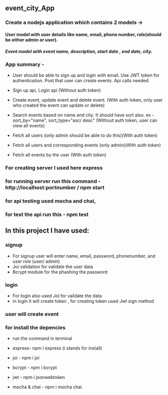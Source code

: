 ## event_city_App 

### Create a nodejs application which contains 2 models -> 
#### User model with user details like name, email, phone number, role(should be either admin or user).
##### Event model with event name, description, start date , end date, city.

### App summary - 

- User should be able to sign up and login with email. Use JWT token for authentication. Post that user  can create events. Api calls needed.

- Sign up api, Login api (Without auth token) 
- Create event, update event and delete event. (With auth token, only user who created the event can    update or delete) 
- Search events based on name and city. It should have sort also. ex - sort_by="name", sort_type="asc/   desc" (Without auth token, user can view all events)  
- Fetch all users (only admin should be able to do this)(With auth token) 
- Fetch all users and corresponding events (only admin)(With auth token) 
- Fetch all events by the user (With auth token) 

### For creating server I used here express
### for running server run this command - http://localhost:portnumber / npm start
### for api testing used mocha and chai,
### for test the api run this - npm test

## In this project I have used:
### signup

-  For signup user will enter name, email, password, phonenumber, and user role (user/ admin)
-  Joi validation for validate the user data
-  Bcrypt module for  the phashing the password

### login 

- For login also used Joi for validate the data
- in login it will create token , for creating token used Jwt sign method

### user will create event 


### for install the depencies

- run the command in terminal 

- express- npm i express    (i stands for install)
- joi - npm i joi 
- bcrypt - npm i bcrypt
- jwt - npm i jsonwebtoken
- mocha & chai - npm i mocha chai 